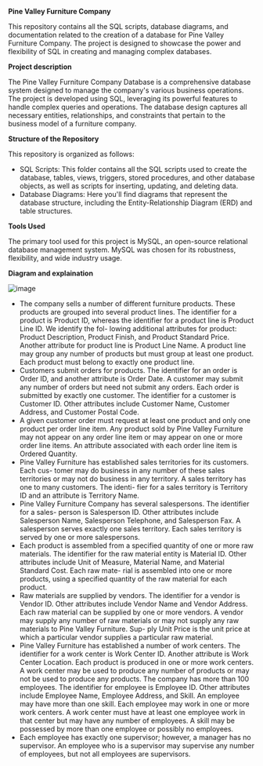 **Pine Valley Furniture Company**

This repository contains all the SQL scripts, database diagrams, and documentation related to the creation of a database for Pine Valley Furniture Company. The project is designed to showcase the power and flexibility of SQL in creating and managing complex databases.

**Project description**

The Pine Valley Furniture Company Database is a comprehensive database system designed to manage the company's various business operations. The project is developed using SQL, leveraging its powerful features to handle complex queries and operations. The database design captures all necessary entities, relationships, and constraints that pertain to the business model of a furniture company.

**Structure of the Repository**

This repository is organized as follows:
- SQL Scripts: This folder contains all the SQL scripts used to create the database, tables, views, triggers, stored procedures, and other database objects, as well as scripts for inserting, updating, and deleting data.
- Database Diagrams: Here you'll find diagrams that represent the database structure, including the Entity-Relationship Diagram (ERD) and table structures.

**Tools Used**

The primary tool used for this project is MySQL, an open-source relational database management system. MySQL was chosen for its robustness, flexibility, and wide industry usage.

**Diagram and explaination**

![image](https://github.com/caonhatlinhth/SQL-Projects/assets/62228403/b8ed1e6d-5d52-4011-8eda-e258b50dc81c)

- The company sells a number of different furniture products. These products are grouped into several product lines. The identifier for a product is Product ID, whereas the identifier for a product line is Product Line ID. We identify the fol- lowing additional attributes for product: Product Description, Product Finish, and Product Standard Price. Another attribute for product line is Product Line Name. A product line may group any number of products but must group at least one product. Each product must belong to exactly one product line. 
- Customers submit orders for products. The identifier for an order is Order ID, and another attribute is Order Date. A customer may submit any number of orders but need not submit any orders. Each order is submitted by exactly one customer. The identifier for a customer is Customer ID. Other attributes include Customer Name, Customer Address, and Customer Postal Code.
- A given customer order must request at least one product and only one product per order line item. Any product sold by Pine Valley Furniture may not appear on any order line item or may appear on one or more order line items. An attribute associated with each order line item is Ordered Quantity.
- Pine Valley Furniture has established sales territories for its customers. Each cus- tomer may do business in any number of these sales territories or may not do business in any territory. A sales territory has one to many customers. The identi- fier for a sales territory is Territory ID and an attribute is Territory Name.
- Pine Valley Furniture Company has several salespersons. The identifier for a sales- person is Salesperson ID. Other attributes include Salesperson Name, Salesperson Telephone, and Salesperson Fax. A salesperson serves exactly one sales territory. Each sales territory is served by one or more salespersons.
- Each product is assembled from a specified quantity of one or more raw materials. The identifier for the raw material entity is Material ID. Other attributes include Unit of Measure, Material Name, and Material Standard Cost. Each raw mate- rial is assembled into one or more products, using a specified quantity of the raw material for each product.
- Raw materials are supplied by vendors. The identifier for a vendor is Vendor ID. Other attributes include Vendor Name and Vendor Address. Each raw material can be supplied by one or more vendors. A vendor may supply any number of raw materials or may not supply any raw materials to Pine Valley Furniture. Sup- ply Unit Price is the unit price at which a particular vendor supplies a particular raw material.
- Pine Valley Furniture has established a number of work centers. The identifier for a work center is Work Center ID. Another attribute is Work Center Location. Each product is produced in one or more work centers. A work center may be used to produce any number of products or may not be used to produce any products. The company has more than 100 employees. The identifier for employee is Employee ID. Other attributes include Employee Name, Employee Address, and Skill. An employee may have more than one skill. Each employee may work in one or more work centers. A work center must have at least one employee work in that center but may have any number of employees. A skill may be possessed by more than one employee or possibly no employees.
- Each employee has exactly one supervisor; however, a manager has no supervisor. An employee who is a supervisor may supervise any number of employees, but not all employees are supervisors.
